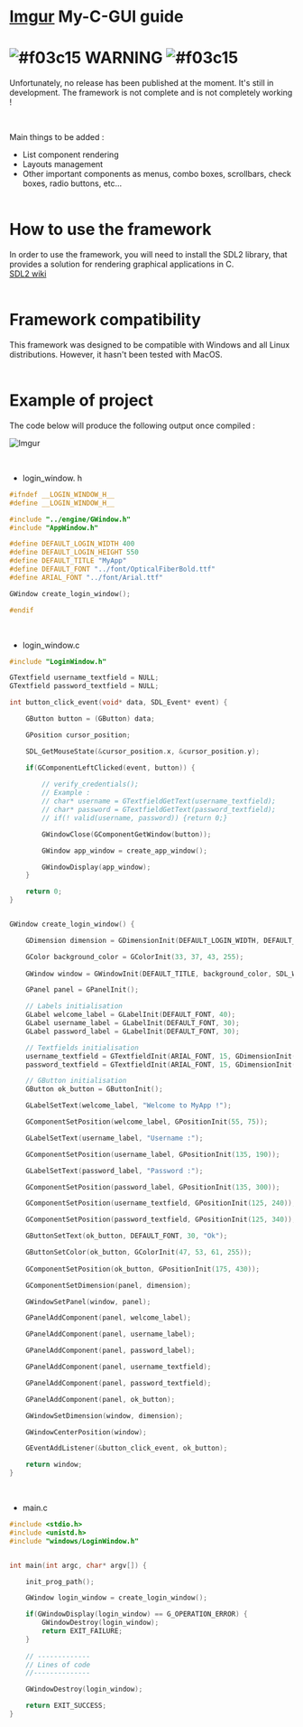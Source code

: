 # [Imgur](https://imgur.com/B6W5pr5) My-C-GUI guide

# ![#f03c15](https://imgur.com/v2e0Ih8.png) WARNING ![#f03c15](https://imgur.com/v2e0Ih8.png)
Unfortunately, no release has been published at the moment.
It's still in development. The framework is not complete and is not completely working !

<br>

Main things to be added :
+ List component rendering
+ Layouts management
+ Other important components as menus, combo boxes, scrollbars, check boxes, radio buttons, etc...
<br><br>

# How to use the framework
In order to use the framework, you will need to install the SDL2 library, that provides a solution for rendering graphical applications in C.
<br>
[SDL2 wiki](https://wiki.libsdl.org/)
<br><br>

# Framework compatibility
This framework was designed to be compatible with Windows and all Linux distributions.
However, it hasn't been tested with MacOS.
<br><br>

# Example of project

The code below will produce the following output once compiled :

![Imgur](https://i.imgur.com/GscqQP0.png)

<br>

+ login_window. h
```h
#ifndef __LOGIN_WINDOW_H__
#define __LOGIN_WINDOW_H__

#include "../engine/GWindow.h"
#include "AppWindow.h"

#define DEFAULT_LOGIN_WIDTH 400
#define DEFAULT_LOGIN_HEIGHT 550
#define DEFAULT_TITLE "MyApp"
#define DEFAULT_FONT "../font/OpticalFiberBold.ttf"
#define ARIAL_FONT "../font/Arial.ttf"

GWindow create_login_window();

#endif
```

<br>

+ login_window.c
```c
#include "LoginWindow.h"

GTextfield username_textfield = NULL;
GTextfield password_textfield = NULL;

int button_click_event(void* data, SDL_Event* event) {

    GButton button = (GButton) data;

    GPosition cursor_position;

    SDL_GetMouseState(&cursor_position.x, &cursor_position.y);

    if(GComponentLeftClicked(event, button)) {
        
        // verify_credentials();
        // Example : 
        // char* username = GTextfieldGetText(username_textfield);
        // char* password = GTextfieldGetText(password_textfield);
        // if(! valid(username, password)) {return 0;}

        GWindowClose(GComponentGetWindow(button));

        GWindow app_window = create_app_window();

        GWindowDisplay(app_window);
    }

    return 0;
}


GWindow create_login_window() {

    GDimension dimension = GDimensionInit(DEFAULT_LOGIN_WIDTH, DEFAULT_LOGIN_HEIGHT);

    GColor background_color = GColorInit(33, 37, 43, 255);
    
    GWindow window = GWindowInit(DEFAULT_TITLE, background_color, SDL_WINDOW_OPENGL);

    GPanel panel = GPanelInit();

    // Labels initialisation
    GLabel welcome_label = GLabelInit(DEFAULT_FONT, 40);
    GLabel username_label = GLabelInit(DEFAULT_FONT, 30);
    GLabel password_label = GLabelInit(DEFAULT_FONT, 30);

    // Textfields initialisation
    username_textfield = GTextfieldInit(ARIAL_FONT, 15, GDimensionInit(150, 30));
    password_textfield = GTextfieldInit(ARIAL_FONT, 15, GDimensionInit(150, 30));

    // GButton initialisation
    GButton ok_button = GButtonInit();

    GLabelSetText(welcome_label, "Welcome to MyApp !");

    GComponentSetPosition(welcome_label, GPositionInit(55, 75));

    GLabelSetText(username_label, "Username :");

    GComponentSetPosition(username_label, GPositionInit(135, 190));

    GLabelSetText(password_label, "Password :");

    GComponentSetPosition(password_label, GPositionInit(135, 300));

    GComponentSetPosition(username_textfield, GPositionInit(125, 240));

    GComponentSetPosition(password_textfield, GPositionInit(125, 340));

    GButtonSetText(ok_button, DEFAULT_FONT, 30, "Ok");

    GButtonSetColor(ok_button, GColorInit(47, 53, 61, 255));
    
    GComponentSetPosition(ok_button, GPositionInit(175, 430));

    GComponentSetDimension(panel, dimension);

    GWindowSetPanel(window, panel);

    GPanelAddComponent(panel, welcome_label);

    GPanelAddComponent(panel, username_label);

    GPanelAddComponent(panel, password_label);

    GPanelAddComponent(panel, username_textfield);

    GPanelAddComponent(panel, password_textfield);

    GPanelAddComponent(panel, ok_button);

    GWindowSetDimension(window, dimension);

    GWindowCenterPosition(window);

    GEventAddListener(&button_click_event, ok_button);

    return window;
}
```

<br>

+ main.c
```c
#include <stdio.h>
#include <unistd.h>
#include "windows/LoginWindow.h"


int main(int argc, char* argv[]) {

    init_prog_path();

    GWindow login_window = create_login_window();

    if(GWindowDisplay(login_window) == G_OPERATION_ERROR) {
        GWindowDestroy(login_window);
        return EXIT_FAILURE;
    }
    
    // -------------
    // Lines of code
    //--------------

    GWindowDestroy(login_window);

    return EXIT_SUCCESS;
}
```
